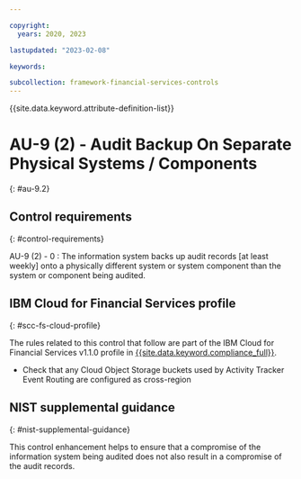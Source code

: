 ```yaml
---

copyright:
  years: 2020, 2023

lastupdated: "2023-02-08"

keywords:

subcollection: framework-financial-services-controls
---
```


{{site.data.keyword.attribute-definition-list}}

               
# AU-9 (2) - Audit Backup On Separate Physical Systems / Components
{: #au-9.2}

## Control requirements
{: #control-requirements}

AU-9 (2) - 0
    : The information system backs up audit records [at least weekly] onto a physically different system or system component than the system or component being audited.

## IBM Cloud for Financial Services profile
{: #scc-fs-cloud-profile}

The rules related to this control that follow are part of the IBM Cloud for Financial Services v1.1.0 profile in [{{site.data.keyword.compliance_full}}](/docs/security-compliance?topic=security-compliance-getting-started).

- Check that any Cloud Object Storage buckets used by Activity Tracker Event Routing are configured as cross-region

## NIST supplemental guidance
{: #nist-supplemental-guidance}

This control enhancement helps to ensure that a compromise of the information system being audited does not also result in a compromise of the audit records.





